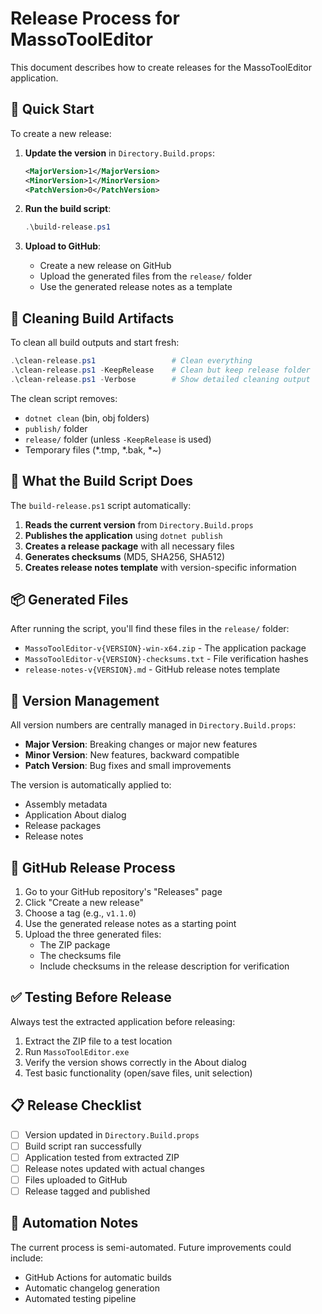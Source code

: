 # Release Process for MassoToolEditor

This document describes how to create releases for the MassoToolEditor application.

## 🎯 Quick Start

To create a new release:

1. **Update the version** in `Directory.Build.props`:
   ```xml
   <MajorVersion>1</MajorVersion>
   <MinorVersion>1</MinorVersion>
   <PatchVersion>0</PatchVersion>
   ```

2. **Run the build script**:
   ```powershell
   .\build-release.ps1
   ```

3. **Upload to GitHub**:
   - Create a new release on GitHub
   - Upload the generated files from the `release/` folder
   - Use the generated release notes as a template

## 🧹 Cleaning Build Artifacts

To clean all build outputs and start fresh:

```powershell
.\clean-release.ps1                 # Clean everything
.\clean-release.ps1 -KeepRelease    # Clean but keep release folder
.\clean-release.ps1 -Verbose        # Show detailed cleaning output
```

The clean script removes:
- `dotnet clean` (bin, obj folders)
- `publish/` folder
- `release/` folder (unless `-KeepRelease` is used)
- Temporary files (*.tmp, *.bak, *~)

## 📁 What the Build Script Does

The `build-release.ps1` script automatically:

1. **Reads the current version** from `Directory.Build.props`
2. **Publishes the application** using `dotnet publish`
3. **Creates a release package** with all necessary files
4. **Generates checksums** (MD5, SHA256, SHA512)
5. **Creates release notes template** with version-specific information

## 📦 Generated Files

After running the script, you'll find these files in the `release/` folder:

- `MassoToolEditor-v{VERSION}-win-x64.zip` - The application package
- `MassoToolEditor-v{VERSION}-checksums.txt` - File verification hashes
- `release-notes-v{VERSION}.md` - GitHub release notes template

## 🔧 Version Management

All version numbers are centrally managed in `Directory.Build.props`:

- **Major Version**: Breaking changes or major new features
- **Minor Version**: New features, backward compatible
- **Patch Version**: Bug fixes and small improvements

The version is automatically applied to:
- Assembly metadata
- Application About dialog
- Release packages
- Release notes

## 🚀 GitHub Release Process

1. Go to your GitHub repository's "Releases" page
2. Click "Create a new release"
3. Choose a tag (e.g., `v1.1.0`)
4. Use the generated release notes as a starting point
5. Upload the three generated files:
   - The ZIP package
   - The checksums file
   - Include checksums in the release description for verification

## ✅ Testing Before Release

Always test the extracted application before releasing:

1. Extract the ZIP file to a test location
2. Run `MassoToolEditor.exe`
3. Verify the version shows correctly in the About dialog
4. Test basic functionality (open/save files, unit selection)

## 📋 Release Checklist

- [ ] Version updated in `Directory.Build.props`
- [ ] Build script ran successfully
- [ ] Application tested from extracted ZIP
- [ ] Release notes updated with actual changes
- [ ] Files uploaded to GitHub
- [ ] Release tagged and published

## 🔄 Automation Notes

The current process is semi-automated. Future improvements could include:
- GitHub Actions for automatic builds
- Automatic changelog generation
- Automated testing pipeline
